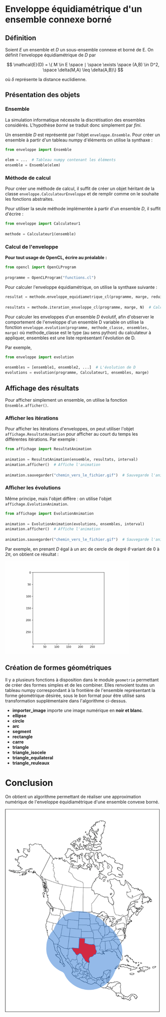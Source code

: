 # Enveloppe équidiamétrique d'un ensemble connexe borné

## Définition

Soient $E$ un ensemble et $D$ un sous-ensemble connexe et borné de E. On définit l'enveloppe équidiamétrique de $D$ par

$$
\mathcal{E}(D) = \{ M \in E \space ∣ \space \exists \space (A,B) \in D^2, \space \delta(M,A) \leq \delta(A,B)\}
$$

où $\delta$ représente la distance euclidienne.

## Présentation des objets

### Ensemble

La simulation informatique nécessite la discrétisation des ensembles considérés. L'hypothèse *borné* se traduit donc simplement par *fini*.

Un ensemble $D$ est représenté par l'objet `enveloppe.Ensemble`. Pour créer un ensemble à partir d'un tableau numpy d'éléments on utilise la synthaxe :

```python
from enveloppe import Ensemble

elem = ...  # Tableau numpy contenant les éléments
ensemble = Ensemble(elem)
```

### Méthode de calcul

Pour créer une méthode de calcul, il suffit de créer un objet héritant de la classe `enveloppe.CalculateurEnveloppe` et de remplir comme on le souhaite les fonctions abstraites.

Pour utiliser la seule méthode implémentée à partir d'un ensemble $D$, il suffit d'écrire :

```python
from enveloppe import Calculateur1

methode = Calculateur1(ensemble)
```

### Calcul de l'enveloppe

**Pour tout usage de OpenCL, écrire au préalable :**

```python
from opencl import OpenCLProgram

programme = OpenCLProgram("functions.cl")
```

Pour calculer l'enveloppe équidiamétrique, on utilise la synthaxe suivante :

```python
resultat = methode.enveloppe_equidiametrique_cl(programme, marge, reduite)  # Calcul d'une enveloppe

resultats = methode.iteration_enveloppe_cl(programme, marge, N)  # Calcul de N itérations (renvoie une liste contenant les N enveloppes)
```

Pour calculer les enveloppes d'un ensemble $D$ évolutif, afin d'observer le comportement de l'enveloppe d'un ensemble D variable on utilise la fonction `enveloppe.evolution(programme, methode_classe, ensembles, marge)` où methode_classe est le type (au sens python) du calculateur à appliquer, ensembles est une liste représentant l'évolution de D.

Par exemple,

```python
from enveloppe import evolution

ensembles = [ensemble1, ensemble2, ...]  # L'évolution de D
evolutions = evolution(programme, Calculateur1, ensembles, marge)
```

## Affichage des résultats

Pour afficher simplement un ensemble, on utilise la fonction `Ensemble.afficher()`.

### Afficher les itérations

Pour afficher les itérations d'enveloppes, on peut utiliser l'objet `affichage.ResultatAnimation` pour afficher au court du temps les différentes itérations. Par exemple :

```python
from affichage import ResultatAnimation

animation = ResultatAnimation(ensemble, resultats, interval)
animation.afficher()  # Affiche l'animation

animation.sauvegarder("chemin_vers_le_fichier.gif")  # Sauvegarde l'animation
```

### Afficher les évolutions

Même principe, mais l'objet diffère : on utilise l'objet `affichage.EvolutionAnimation`.

```python
from affichage import EvolutionAnimation

animation = EvolutionAnimation(evolutions, ensembles, interval)
animation.afficher()  # Affiche l'animation

animation.sauvegarder("chemin_vers_le_fichier.gif")  # Sauvegarde l'animation
```

Par exemple, en prenant $D$ égal à un arc de cercle de degré $\theta$ variant de $0$ à $2\pi$, on obtient ce résultat :

<img src="https://github.com/desjonqc/enveloppe_equidiametrique/blob/master/resultats/evolution_arcs.gif" width="400" />

## Création de formes géométriques

Il y a plusieurs fonctions à disposition dans le module `geometrie` permettant de créer des formes simples et de les combiner. Elles renvoient toutes un tableau numpy correspondant à la frontière de l'ensemble représentant la forme géométrique désirée, sous le bon format pour être utilisé sans transformation supplémentaire dans l'algorithme ci-dessus.

<ul>

<li><b>importer_image</b> importe une image numérique en <b>noir et blanc</b>.</li>
<li><b>ellipse</b></li>
<li><b>circle</b></li>
<li><b>arc</b></li>
<li><b>segment</b></li>
<li><b>rectangle</b></li>
<li><b>carre</b></li>
<li><b>triangle</b></li>
<li><b>triangle_isocele</b></li>
<li><b>triangle_equilateral</b></li>
<li><b>triangle_reuleaux</b></li>
</ul>

# Conclusion

On obtient un algorithme permettant de réaliser une approximation numérique de l'enveloppe équidiamétrique d'une ensemble convexe borné.

<img src="https://github.com/desjonqc/enveloppe_equidiametrique/blob/master/resultats/texas.png" width="500" >
